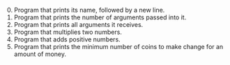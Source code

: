 0. Program that prints its name, followed by a new line.
1. Program that prints the number of arguments passed into it.
2. Program that prints all arguments it receives.
3. Program that multiplies two numbers.
4. Program that adds positive numbers.
5. Program that prints the minimum number of coins to make change for an amount of money.
